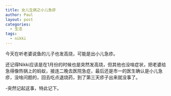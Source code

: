 ```yaml
---
title: 女儿生病之小儿急疹
author: Paul
layout: post
categories:
  - 生活
tags:
  - nikki
---  
```


今天在听老婆说鱼的儿子也发高烧，可能是出小儿急疹。

还记得Nikki应该是在1月份的时候也是突然发高烧，但其他也没啥症状，把老婆给急得像热锅上的蚂蚁，接连二晚去医院急症，最后还是市一的医生确认是小儿急疹，没啥问题的，回去吃点退烧药，到了第三天疹子出来就没事了。

-突然记起这事，特此记下。

